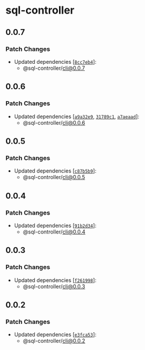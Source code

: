 # sql-controller

## 0.0.7

### Patch Changes

- Updated dependencies [[`8cc7eb4`](https://github.com/swordev/sql-controller/commit/8cc7eb46a79f3c40462be5d64f2025d59f546472)]:
  - @sql-controller/cli@0.0.7

## 0.0.6

### Patch Changes

- Updated dependencies [[`a9a32e9`](https://github.com/swordev/sql-controller/commit/a9a32e908a75a18899c44afbab765e9385c21445), [`31789c1`](https://github.com/swordev/sql-controller/commit/31789c1b48bae51ae7a0de9a743178ffd1434204), [`a7aeaad`](https://github.com/swordev/sql-controller/commit/a7aeaad054c772c89a231cc34db5f7358219de28)]:
  - @sql-controller/cli@0.0.6

## 0.0.5

### Patch Changes

- Updated dependencies [[`c87b5b9`](https://github.com/swordev/sql-controller/commit/c87b5b9a6a3181e3b7d0e7a3c6d05275ff6d625f)]:
  - @sql-controller/cli@0.0.5

## 0.0.4

### Patch Changes

- Updated dependencies [[`91b2d34`](https://github.com/swordev/sql-controller/commit/91b2d345f0e6cf7c2695e9fd47f5ff325e3c9eba)]:
  - @sql-controller/cli@0.0.4

## 0.0.3

### Patch Changes

- Updated dependencies [[`f261998`](https://github.com/swordev/sql-controller/commit/f2619982e86a5c38e1ea370a91d0abbb75eccece)]:
  - @sql-controller/cli@0.0.3

## 0.0.2

### Patch Changes

- Updated dependencies [[`e3fca53`](https://github.com/swordev/sql-controller/commit/e3fca53438312ecfb0e5fef67fc8498c03c92c90)]:
  - @sql-controller/cli@0.0.2
